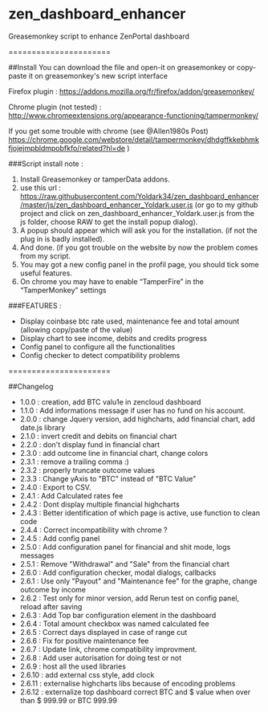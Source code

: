 zen_dashboard_enhancer
======================

Greasemonkey script to enhance ZenPortal dashboard

======================

##Install 
You can download the file and open-it on greasemonkey or copy-paste it on greasemonkey's new script interface

Firefox plugin :
https://addons.mozilla.org/fr/firefox/addon/greasemonkey/

Chrome plugin (not tested) :
http://www.chromeextensions.org/appearance-functioning/tampermonkey/

If you get some trouble with chrome (see @Allen1980s Post)
https://chrome.google.com/webstore/detail/tampermonkey/dhdgffkkebhmkfjojejmpbldmpobfkfo/related?hl=de )

###Script install note :
1. Install Greasemonkey or tamperData addons.
1. use this url : https://raw.githubusercontent.com/Yoldark34/zen_dashboard_enhancer/master/js/zen_dashboard_enhancer_Yoldark.user.js (or go to my github project and click on zen_dashboard_enhancer_Yoldark.user.js from the js folder, choose RAW to get the install popup dialog).
1. A popup should appear which will ask you for the installation. (if not the plug in is badly installed).
1. And done. (if you got trouble on the website by now the problem comes from my script.
1. You may got a new config panel in the profil page, you should tick some useful features.
1. On chrome you may have to enable “TamperFire” in the “TamperMonkey” settings

###FEATURES :
+ Display coinbase btc rate used, maintenance fee and total amount (allowing copy/paste of the value)
+ Display chart to see income, debits and credits progress
+ Config panel to configure all the functionalities
+ Config checker to detect compatibility problems

======================

##Changelog

+ 1.0.0 : creation, add BTC valu1e in zencloud dashboard
+ 1.1.0 : Add informations message if user has no fund on his account.
+ 2.0.0 : change Jquery version, add highcharts, add financial chart, add date.js library
+ 2.1.0 : invert credit and debits on financial chart
+ 2.2.0 : don't display fund in financial chart
+ 2.3.0 : add outcome line in financial chart, change colors
+ 2.3.1 : remove a trailing comma :)
+ 2.3.2 : properly truncate outcome values
+ 2.3.3 : Change yAxis to "BTC" instead of "BTC Value"
+ 2.4.0 : Export to CSV.
+ 2.4.1 : Add Calculated rates fee
+ 2.4.2 : Dont display multiple financial highcharts
+ 2.4.3 : Better identification of which page is active, use function to clean code
+ 2.4.4 : Correct incompatibility with chrome ?
+ 2.4.5 : Add config panel
+ 2.5.0 : Add configuration panel for financial and shit mode, logs messages
+ 2.5.1 : Remove "Withdrawal" and "Sale" from the financial chart
+ 2.6.0 : Add configuration checker, modal dialogs, callbacks
+ 2.6.1 : Use only "Payout" and "Maintenance fee" for the graphe, change outcome by income
+ 2.6.2 : Test only for minor version, add Rerun test on config panel, reload after saving
+ 2.6.3 : Add Top bar configuration element in the dashboard
+ 2.6.4 : Total amount checkbox was named calculated fee
+ 2.6.5 : Correct days displayed in case of range cut
+ 2.6.6 : Fix for positive maintenance fee
+ 2.6.7 : Update link, chrome compatibility improvment.
+ 2.6.8 : Add user autorisation for doing test or not
+ 2.6.9 : host all the used libraries
+ 2.6.10 : add external css style, add clock
+ 2.6.11 : externalise highcharts libs because of encoding problems
+ 2.6.12 : externalize top dashboard correct BTC and $ value when over than $ 999.99 or BTC 999.99
